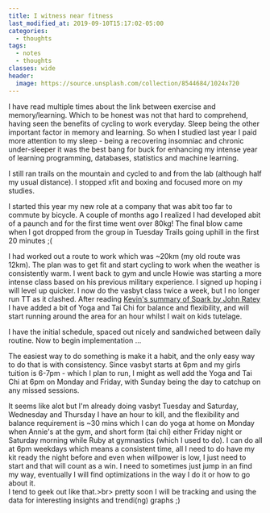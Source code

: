 ```yaml
---
title: I witness near fitness
last_modified_at: 2019-09-10T15:17:02-05:00
categories:
  - thoughts
tags:
  - notes
  - thoughts
classes: wide
header:
  image: https://source.unsplash.com/collection/8544684/1024x720
---
```


I have read multiple times about the link between exercise and memory/learning. Which to be honest was not that hard to comprehend, having seen the benefits of cycling to work everyday. Sleep being the other important factor in memory and learning. So when I studied last year I paid more attention to my sleep - being a recovering insomniac and chronic under-sleeper it was the best bang for buck for enhancing my intense year of learning programming, databases, statistics and machine learning.

I still ran trails on the mountain and cycled to and from the lab (although half my usual distance). I stopped xfit and boxing and focused more on my studies.

I started this year my new role at a company that was abit too far to commute by bicycle.
A couple of months ago I realized I had developed abit of a paunch and for the first time went over 80kg! The final blow came when I got dropped from the group in Tuesday Trails going uphill in the first 20 minutes ;(

I had worked out a route to work which was ~20km (my old route was 12km). The plan was to get fit and start cycling to work when the weather is consistently warm.
I went back to gym and uncle Howie was starting a more intense class based on his previous military experience. I signed up hoping i will level up quicker.
I now do the vasbyt class twice a week, but I no longer run TT as it clashed. After reading [Kevin's summary of Spark by John Ratey](http://www.kevinhabits.com/1-page-cheatsheet-john-rateys-spark)
I have added a bit of Yoga and Tai Chi for balance and flexibility, and will start running around the area for an hour whilst I wait on kids tutelage.

I have the initial schedule, spaced out nicely and sandwiched between daily routine. Now to begin implementation ...

The easiest way to do something is make it a habit, and the only easy way to do that is with consistency. Since vasbyt starts at 6pm and my girls tuition is 6-7pm - which I plan to run, I might as well add the Yoga and Tai Chi at 6pm on Monday and Friday, with Sunday being the day to catchup on any missed sessions.

It seems like alot but I'm already doing vasbyt Tuesday and Saturday, Wednesday and Thursday I have an hour to kill, and the flexibility and balance requirement is ~30 mins which I can do yoga at home on Monday when Annie's at the gym, and short form (tai chi) either Friday night or Saturday morning while Ruby at gymnastics (which I used to do).
I can do all at 6pm weekdays which means a consistent time, all I need to do have my kit ready the night before and even when willpower is low, I just need to start and that will count as a win. I need to sometimes just jump in an find my way, eventually I will find optimizations in the way I do it or how to go about it. <br>
I tend to geek out like that.>br>
pretty soon I will be tracking and using the data for interesting insights and trendi(ng) graphs ;)
